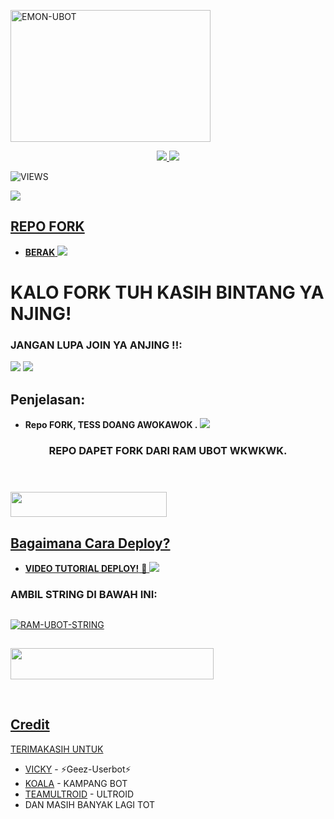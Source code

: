 <a href="https://www.instagram.com/diiyyo2808?r=nametag"><img src="https://telegra.ph/file/8a694484cb7a4777d59db.jpg" width="320" height="211" alt="  EMON-UBOT" /></a>

<p align="center">
  <a href="https://github.com/ahgareng1996/EMON-UBOT/fork">
    <img src="https://img.shields.io/github/forks/ahgareng1996/EMON-UBOT?label=Fork&style=social">
    
  </a>
  <a href="https://github.com/ahgareng1996/EMON-UBOT">
    <img src="https://img.shields.io/github/stars/ahgareng1996/EMON-UBOT?style=social">
  </a>
</p>  

![VIEWS](https://komarev.com/ghpvc/?username=ahgareng1996)

<a href="https://t.me/ramubotspam"><img src="https://img.shields.io/badge/KODE%20PENILAIAN-A+-blue.svg?style=for-the-badge&logo=Factor.">

## REPO FORK
* **BERAK** 
[<img src="https://telegra.ph/file/04101b8002b0f3a8b4801.jpg">](https://t.me/maafgausahsokap)

  
  
  
  
# KALO FORK TUH KASIH BINTANG YA NJING!


### JANGAN LUPA JOIN YA ANJING !!:

<a href="https://t.me/chipmunkchanel"><img src="https://img.shields.io/badge/Channel%20EMON%20UBOT-red.svg?style=for-the-badge&logo=Telegram"></a>
<a href="https://t.me/kalongclub"><img src="https://img.shields.io/badge/Join-KALONG%20CLUB-purple.svg?style=for-the-badge&logo=Telegram"></a>

## Penjelasan:
* **Repo FORK, TESS DOANG AWOKAWOK .** 
[<img src="https://telegra.ph/file/843996dd8a889dd01109c.jpg">](https://t.me/ootspambott)


<h3 align="center">REPO DAPET FORK DARI RAM UBOT  WKWKWK.</h3>
<p align="center">&nbsp;</p>

### <a href="https://t.me/kalongclub"><img src="https://img.shields.io/badge/GROUP%20KALONG%20CLUB%20UBOT-blue?style=flat&logo=Telegram" width="250" height="40.100" />


## Bagaimana Cara Deploy?


* **VIDEO TUTORIAL DEPLOY!** 🔧
[<img src="https://telegra.ph/file/5384dc9f78c8df80f3d6c.jpg">](https://t.me/UserbotChannel/36)

### AMBIL STRING DI BAWAH INI:

##
[![RAM-UBOT-STRING](https://replit.com/badge/github/@ramadhani892/RAM-UBOT)](https://replit.com/@ramadhani892/RAM-UBOT-STRING)
##
<a href="https://heroku.com/deploy?template=https://github.com/ahgareng1996/EMON-UBOT.git"><img src="https://img.shields.io/badge/DEPLOY%20EMON%20UBOT%20DI%20HEROKU-Blue?style=flat&logo=Heroku" width="325" height="50.100" />

<br>
</p>

## Credit
TERIMAKASIH UNTUK

*   [VICKY](https://t.me/vckyouubitch) - ⚡Geez-Userbot⚡
*   [KOALA](https://t.me/manusiarakitann) - KAMPANG BOT
*   [TEAMULTROID](https://github.com/TeamUltroid) - ULTROID
*    DAN MASIH BANYAK LAGI TOT
